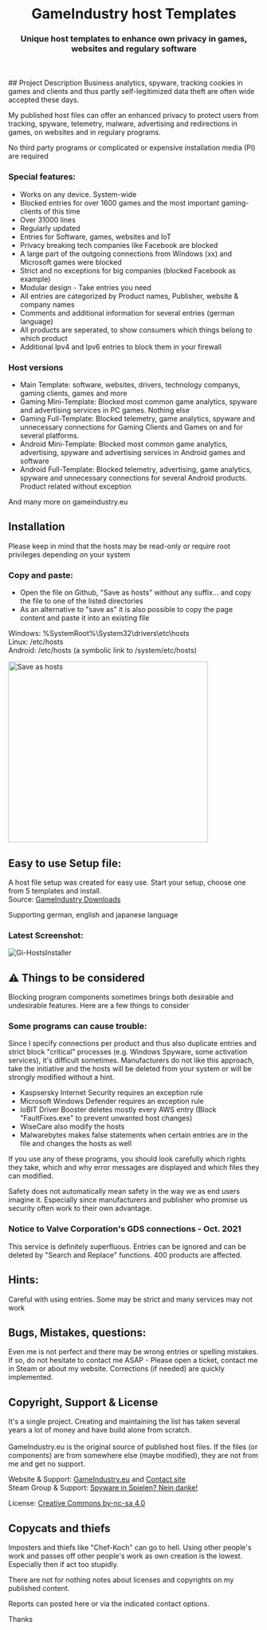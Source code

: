 <h1 align="center">GameIndustry host Templates</h1>
<h3 align="center">Unique host templates to enhance own privacy in games, websites and regulary software</h3>
<br><br>
## Project Description
Business analytics, spyware, tracking cookies in games and clients and thus partly self-legitimized data theft are often wide accepted these days.

My published host files can offer an enhanced privacy to protect users from tracking, spyware, telemetry, malware, advertising and redirections in games, on websites and in regulary programs.

No third party programs or complicated or expensive installation media (PI) are required

### Special features:
- Works on any device. System-wide
- Blocked entries for over 1600 games and the most important gaming-clients of this time
- Over 31000 lines
- Regularly updated
- Entries for Software, games, websites and IoT
- Privacy breaking tech companies like Facebook are blocked
- A large part of the outgoing connections from Windows (xx) and Microsoft games were blocked
- Strict and no exceptions for big companies (blocked Facebook as example)
- Modular design - Take entries you need
- All entries are categorized by Product names, Publisher, website & company names
- Comments and additional information for several entries (german language)
- All products are seperated, to show consumers which things belong to which product
- Additional Ipv4 and Ipv6 entries to block them in your firewall

### Host versions
- Main Template: software, websites, drivers, technology companys, gaming clients, games and more
- Gaming Mini-Template: Blocked most common game analytics, spyware and advertising services in PC games. Nothing else
- Gaming Full-Template: Blocked telemetry, game analytics, spyware and unnecessary connections for Gaming Clients and Games on and for several platforms.
- Android Mini-Template: Blocked most common game analytics, advertising, spyware and advertising services in Android games and software
- Android Full-Template: Blocked telemetry, advertising, game analytics, spyware and unnecessary connections for several Android products. Product related without exception

And many more on gameindustry.eu

## Installation
Please keep in mind that the hosts may be read-only or require root privileges depending on your system
### Copy and paste:
- Open the file on Github, "Save as hosts" without any suffix... and copy the file to one of the listed directories
- As an alternative to "save as" it is also possible to copy the page content and paste it into an existing file

Windows: %SystemRoot%\System32\drivers\etc\hosts<br>
Linux: /etc/hosts<br>
Android: /etc/hosts (a symbolic link to /system/etc/hosts)

<p float="left">
<img src="https://www.gameindustry.eu/images/git/saveashosts.webp" alt="Save as hosts" width="400" height="363">
</p>

## Easy to use Setup file:
A host file setup was created for easy use. Start your setup, choose one from 5 templates and install.<br>
Source: <a href="https://www.gameindustry.eu/downloads/">GameIndustry Downloads</a><br>

Supporting german, english and japanese language

### Latest Screenshot:
<p float="left">
<img src="https://www.gameindustry.eu/images/git/h_setup0721.webp" alt="Gi-HostsInstaller">
</p>

## ⚠ Things to be considered
Blocking program components sometimes brings both desirable and undesirable features. Here are a few things to consider

### Some programs can cause trouble:
Since I specify connections per product and thus also duplicate entries and strict block "critical" processes (e.g. Windows Spyware, some activation services), it's difficult sometimes. Manufacturers do not like this approach, take the initiative and the hosts will be deleted from your system or will be strongly modified without a hint.<br>
- Kaspsersky Internet Security requires an exception rule
- Microsoft Windows Defender requires an exception rule 
- IoBIT Driver Booster deletes mostly every AWS entry (Block "FaultFixes.exe" to prevent unwanted host changes)
- WiseCare also modify the hosts
- Malwarebytes makes false statements when certain entries are in the file and changes the hosts as well

If you use any of these programs, you should look carefully which rights they take, which and why error messages are displayed and which files they can modified.

Safety does not automatically mean safety in the way we as end users imagine it. Especially since manufacturers and publisher who promise us security often work to their own advantage.

### Notice to Valve Corporation's GDS connections - Oct. 2021
This service is definitely superfluous. Entries can be ignored and can be deleted by "Search and Replace" functions. 400 products are affected.

## Hints:
Careful with using entries. Some may be strict and many services may not work

## Bugs, Mistakes, questions:
Even me is not perfect and there may be wrong entries or spelling mistakes. If so, do not hesitate to contact me ASAP - Please open a ticket, contact me in Steam or about my website. Corrections (if needed) are quickly implemented.

## Copyright, Support & License
It's a single project. Creating and maintaining the list has taken several years a lot of money and have build alone from scratch.<br><br>
GameIndustry.eu is the original source of published host files. If the files (or components) are from somewhere else (maybe modified), they are not from me and get no support.

Website & Support: <a href="https://www.gameindustry.eu">GameIndustry.eu</a> and <a href="https://www.gameindustry.eu/u/kontakt/">Contact site</a><br>
Steam Group & Support: <a href="https://steamcommunity.com/groups/penguindome/">Spyware in Spielen? Nein danke!</a>

License: <a href="https://creativecommons.org/licenses/by-nc-sa/4.0/">Creative Commons by-nc-sa 4.0</a>

## Copycats and thiefs
Imposters and thiefs like "Chef-Koch" can go to hell. Using other people's work and passes off other people's work as own creation is the lowest. Especially then if act too stupidly.

There are not for nothing notes about licenses and copyrights on my published content.

Reports can posted here or via the indicated contact options.

Thanks